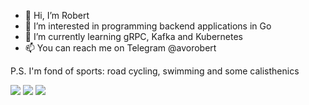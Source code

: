
- 👋 Hi, I’m Robert
- 👀 I’m interested in programming backend applications in Go
- 🌱 I’m currently learning gRPC, Kafka and Kubernetes
- 📫 You can reach me on Telegram @avorobert

P.S. I'm fond of sports: road cycling, swimming and some calisthenics

![](https://github-profile-summary-cards.vercel.app/api/cards/profile-details?username=RobertMv&theme=github_dark)
![](https://github-profile-summary-cards.vercel.app/api/cards/most-commit-language?username=RobertMv&theme=github_dark)
![](https://github-profile-summary-cards.vercel.app/api/cards/stats?username=RobertMv&theme=github_dark)
